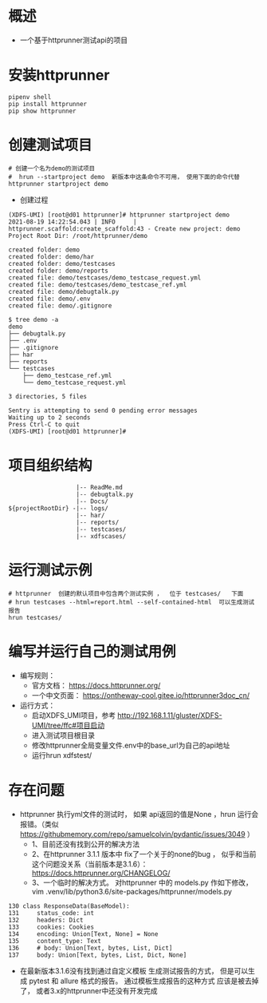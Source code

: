 # 概述
- 一个基于httprunner测试api的项目

#  安装httprunner

```
pipenv shell
pip install httprunner
pip show httprunner
```
# 创建测试项目

```
# 创建一个名为demo的测试项目
#  hrun --startproject demo  新版本中这条命令不可用， 使用下面的命令代替
httprunner startproject demo 
```
- 创建过程

```
(XDFS-UMI) [root@d01 httprunner]# httprunner startproject demo
2021-08-19 14:22:54.043 | INFO     | httprunner.scaffold:create_scaffold:43 - Create new project: demo
Project Root Dir: /root/httprunner/demo

created folder: demo
created folder: demo/har
created folder: demo/testcases
created folder: demo/reports
created file: demo/testcases/demo_testcase_request.yml
created file: demo/testcases/demo_testcase_ref.yml
created file: demo/debugtalk.py
created file: demo/.env
created file: demo/.gitignore

$ tree demo -a
demo
├── debugtalk.py
├── .env
├── .gitignore
├── har
├── reports
└── testcases
    ├── demo_testcase_ref.yml
    └── demo_testcase_request.yml

3 directories, 5 files

Sentry is attempting to send 0 pending error messages
Waiting up to 2 seconds
Press Ctrl-C to quit
(XDFS-UMI) [root@d01 httprunner]# 
```

# 项目组织结构
```
                   |-- ReadMe.md
                   |-- debugtalk.py
                   |-- Docs/
${projectRootDir} -|-- logs/
                   |-- har/
                   |-- reports/
                   |-- testcases/
                   |-- xdfscases/
```

# 运行测试示例
```
# httprunner  创建的默认项目中包含两个测试实例 ，  位于 testcases/   下面
# hrun testcases --html=report.html --self-contained-html  可以生成测试报告
hrun testcases/
```

# 编写并运行自己的测试用例
- 编写规则： 
  - 官方文档： https://docs.httprunner.org/
  - 一个中文页面：  https://ontheway-cool.gitee.io/httprunner3doc_cn/
- 运行方式：  
  - 启动XDFS_UMI项目，参考 http://192.168.1.11/gluster/XDFS-UMI/tree/ffc#项目启动
  - 进入测试项目根目录
  - 修改httprunner全局变量文件.env中的base_url为自己的api地址
  - 运行hrun xdfstest/

# 存在问题
- httprunner  执行yml文件的测试时， 如果 api返回的值是None ，hrun 运行会报错。（类似 https://githubmemory.com/repo/samuelcolvin/pydantic/issues/3049 ）
  - 1、目前还没有找到公开的解决方法
  - 2、在httprunner 3.1.1 版本中 fix了一个关于的none的bug ，  似乎和当前这个问题没关系（当前版本是3.1.6）：  https://docs.httprunner.org/CHANGELOG/
  - 3、一个临时的解决方式。 对httprunner 中的 models.py 作如下修改， vim   .venv/lib/python3.6/site-packages/httprunner/models.py

```
130 class ResponseData(BaseModel):
131     status_code: int
132     headers: Dict
133     cookies: Cookies
134     encoding: Union[Text, None] = None
135     content_type: Text
136     # body: Union[Text, bytes, List, Dict]
137     body: Union[Text, bytes, List, Dict, None]
```
- 在最新版本3.1.6没有找到通过自定义模板 生成测试报告的方式， 但是可以生成 pytest 和 allure 格式的报告。  通过模板生成报告的这种方式  应该是被去掉了， 或者3.x的httprunner中还没有开发完成




